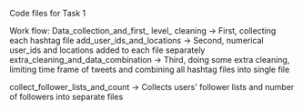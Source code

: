 Code files for Task 1

Work flow:
 	Data_collection_and_first_ level_ cleaning -> First, collecting each hashtag file
	add_user_ids_and_locations -> Second, numerical user_ids and locations added to each file separately
  extra_cleaning_and_data_combination -> Third, doing some extra cleaning, limiting time frame of tweets and combining all hashtag files into single file
	
  
  collect_follower_lists_and_count -> Collects users' follower lists and number of followers into separate files
